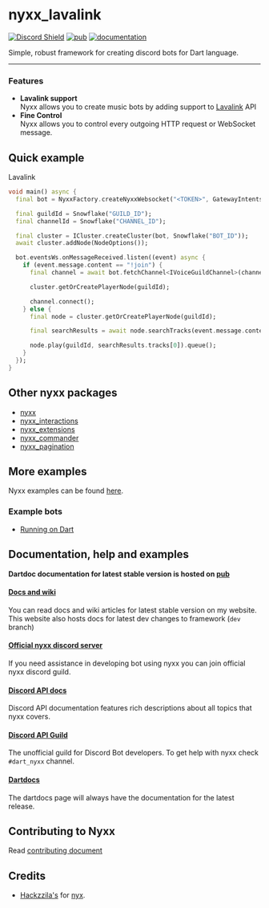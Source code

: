 # nyxx_lavalink

[![Discord Shield](https://discordapp.com/api/guilds/846136758470443069/widget.png?style=shield)](https://discord.gg/nyxx)
[![pub](https://img.shields.io/pub/v/nyxx.svg)](https://pub.dartlang.org/packages/nyxx_lavalink)
[![documentation](https://img.shields.io/badge/Documentation-nyxx_interactions-yellow.svg)](https://www.dartdocs.org/documentation/nyxx_lavalink/latest/)

Simple, robust framework for creating discord bots for Dart language.

<hr />

### Features

- **Lavalink support** <br>
  Nyxx allows you to create music bots by adding support to [Lavalink](https://github.com/freyacodes/Lavalink) API
- **Fine Control** <br>
  Nyxx allows you to control every outgoing HTTP request or WebSocket message.

## Quick example

Lavalink
```dart
void main() async {
  final bot = NyxxFactory.createNyxxWebsocket("<TOKEN>", GatewayIntents.allUnprivileged);

  final guildId = Snowflake("GUILD_ID");
  final channelId = Snowflake("CHANNEL_ID");

  final cluster = ICluster.createCluster(bot, Snowflake("BOT_ID"));
  await cluster.addNode(NodeOptions());

  bot.eventsWs.onMessageReceived.listen((event) async {
    if (event.message.content == "!join") {
      final channel = await bot.fetchChannel<IVoiceGuildChannel>(channelId);

      cluster.getOrCreatePlayerNode(guildId);

      channel.connect();
    } else {
      final node = cluster.getOrCreatePlayerNode(guildId);

      final searchResults = await node.searchTracks(event.message.content);

      node.play(guildId, searchResults.tracks[0]).queue();
    }
  });
}
```

## Other nyxx packages

- [nyxx](https://github.com/nyxx-discord/nyxx)
- [nyxx_interactions](https://github.com/nyxx-discord/nyxx_interactions)
- [nyxx_extensions](https://github.com/nyxx-discord/nyxx_extensions)
- [nyxx_commander](https://github.com/nyxx-discord/nyxx_commander)
- [nyxx_pagination](https://github.com/nyxx-discord/nyxx_pagination)

## More examples

Nyxx examples can be found [here](https://github.com/nyxx-discord/nyxx_lavalink/tree/dev/example).

### Example bots
- [Running on Dart](https://github.com/l7ssha/running_on_dart)

## Documentation, help and examples

**Dartdoc documentation for latest stable version is hosted on [pub](https://www.dartdocs.org/documentation/nyxx_lavalink/latest/)**

#### [Docs and wiki](https://nyxx.l7ssha.xyz)
You can read docs and wiki articles for latest stable version on my website. This website also hosts docs for latest
dev changes to framework (`dev` branch)

#### [Official nyxx discord server](https://discord.gg/nyxx)
If you need assistance in developing bot using nyxx you can join official nyxx discord guild.

#### [Discord API docs](https://discordapp.com/developers/docs/intro)
Discord API documentation features rich descriptions about all topics that nyxx covers.

#### [Discord API Guild](https://discord.gg/discord-api)
The unofficial guild for Discord Bot developers. To get help with nyxx check `#dart_nyxx` channel.

#### [Dartdocs](https://www.dartdocs.org/documentation/nyxx_lavalink/latest/)
The dartdocs page will always have the documentation for the latest release.

## Contributing to Nyxx

Read [contributing document](https://github.com/l7ssha/nyxx_lavalink/blob/development/CONTRIBUTING.md)

## Credits

* [Hackzzila's](https://github.com/Hackzzila) for [nyx](https://github.com/Hackzzila/nyx).
